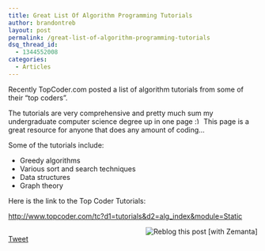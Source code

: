 ```yaml
---
title: Great List Of Algorithm Programming Tutorials
author: brandontreb
layout: post
permalink: /great-list-of-algorithm-programming-tutorials
dsq_thread_id:
  - 1344552008
categories:
  - Articles
---
```

Recently TopCoder.com posted a list of algorithm tutorials from some of their &#8220;top coders&#8221;.

The tutorials are very comprehensive and pretty much sum my undergraduate computer science degree up in one page <img src="http://brandontreb.com/wp-includes/images/smilies/simple-smile.png" alt=":)" class="wp-smiley" style="height: 1em; max-height: 1em;" /> This page is a great resource for anyone that does any amount of coding&#8230;

Some of the tutorials include:

  * Greedy algorithms
  * Various sort and search techniques
  * Data structures
  * Graph theory

Here is the link to the Top Coder Tutorials:

<http://www.topcoder.com/tc?d1=tutorials&d2=alg_index&module=Static>

<div class="zemanta-pixie" style="margin-top: 10px; height: 15px;">
  <a class="zemanta-pixie-a" title="Reblog this post [with Zemanta]" href="http://reblog.zemanta.com/zemified/218488e3-5baf-4c43-9999-247610c49e95/"><img class="zemanta-pixie-img" style="border: none; float: right;" src="http://img.zemanta.com/reblog_e.png?x-id=218488e3-5baf-4c43-9999-247610c49e95" alt="Reblog this post [with Zemanta]" /></a><span class="zem-script more-related pretty-attribution"></span>
</div>

<div style="">
  <a href="http://twitter.com/share" class="twitter-share-button" data-count="horizontal" data-text="Great List Of Algorithm Programming Tutorials" data-url="http://brandontreb.com/great-list-of-algorithm-programming-tutorials"  data-via="brandontreb" data-related="brandontreb:">Tweet</a>
</div>